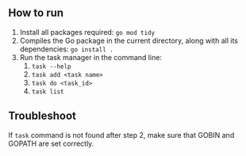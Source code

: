 ## How to run
1. Install all packages required: `go mod tidy`
2. Compiles the Go package in the current directory, along with all its dependencies: `go install .`
3. Run the task manager in the command line:
   1. `task --help`
   2. `task add <task name>`
   3. `task do <task_id>`
   4. `task list`

## Troubleshoot
If `task` command is not found after step 2, make sure that GOBIN and GOPATH are set correctly.
